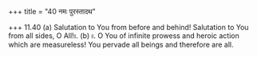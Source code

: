 +++
title = "40 नमः पुरस्तादथ"

+++
11.40 (a) Salutation to You from before and behind! Salutation to You
from all sides, O All!৷৷. (b) ৷৷. O You of infinite prowess and heroic
action which are measureless! You pervade all beings and therefore are
all.
